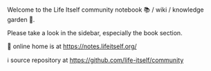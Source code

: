 Welcome to the Life Itself community notebook 📚 / wiki / knowledge garden 🌱.

Please take a look in the sidebar, especially the book section.

🔗 online home is at https://notes.lifeitself.org/

ℹ️ source repository at https://github.com/life-itself/community
